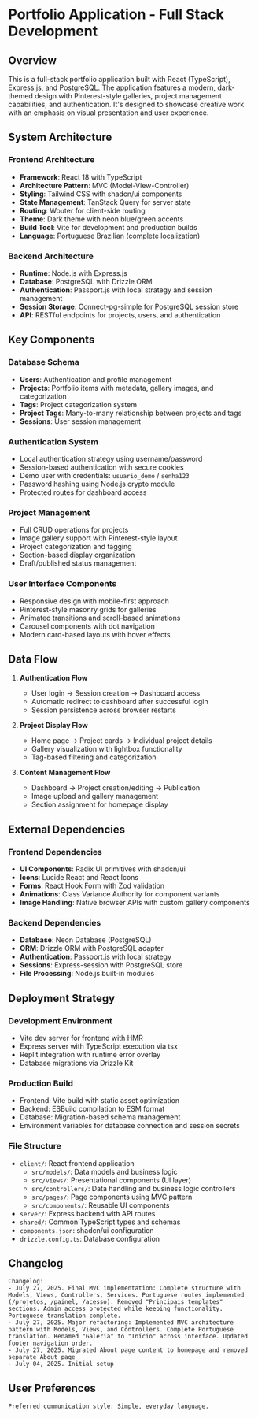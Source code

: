 # Portfolio Application - Full Stack Development

## Overview

This is a full-stack portfolio application built with React (TypeScript), Express.js, and PostgreSQL. The application features a modern, dark-themed design with Pinterest-style galleries, project management capabilities, and authentication. It's designed to showcase creative work with an emphasis on visual presentation and user experience.

## System Architecture

### Frontend Architecture
- **Framework**: React 18 with TypeScript
- **Architecture Pattern**: MVC (Model-View-Controller)
- **Styling**: Tailwind CSS with shadcn/ui components
- **State Management**: TanStack Query for server state
- **Routing**: Wouter for client-side routing  
- **Theme**: Dark theme with neon blue/green accents
- **Build Tool**: Vite for development and production builds
- **Language**: Portuguese Brazilian (complete localization)

### Backend Architecture
- **Runtime**: Node.js with Express.js
- **Database**: PostgreSQL with Drizzle ORM
- **Authentication**: Passport.js with local strategy and session management
- **Session Storage**: Connect-pg-simple for PostgreSQL session store
- **API**: RESTful endpoints for projects, users, and authentication

## Key Components

### Database Schema
- **Users**: Authentication and profile management
- **Projects**: Portfolio items with metadata, gallery images, and categorization
- **Tags**: Project categorization system
- **Project Tags**: Many-to-many relationship between projects and tags
- **Sessions**: User session management

### Authentication System
- Local authentication strategy using username/password
- Session-based authentication with secure cookies
- Demo user with credentials: `usuario_demo` / `senha123`
- Password hashing using Node.js crypto module
- Protected routes for dashboard access

### Project Management
- Full CRUD operations for projects
- Image gallery support with Pinterest-style layout
- Project categorization and tagging
- Section-based display organization
- Draft/published status management

### User Interface Components
- Responsive design with mobile-first approach
- Pinterest-style masonry grids for galleries
- Animated transitions and scroll-based animations
- Carousel components with dot navigation
- Modern card-based layouts with hover effects

## Data Flow

1. **Authentication Flow**
   - User login → Session creation → Dashboard access
   - Automatic redirect to dashboard after successful login
   - Session persistence across browser restarts

2. **Project Display Flow**
   - Home page → Project cards → Individual project details
   - Gallery visualization with lightbox functionality
   - Tag-based filtering and categorization

3. **Content Management Flow**
   - Dashboard → Project creation/editing → Publication
   - Image upload and gallery management
   - Section assignment for homepage display

## External Dependencies

### Frontend Dependencies
- **UI Components**: Radix UI primitives with shadcn/ui
- **Icons**: Lucide React and React Icons
- **Forms**: React Hook Form with Zod validation
- **Animations**: Class Variance Authority for component variants
- **Image Handling**: Native browser APIs with custom gallery components

### Backend Dependencies
- **Database**: Neon Database (PostgreSQL)
- **ORM**: Drizzle ORM with PostgreSQL adapter
- **Authentication**: Passport.js with local strategy
- **Sessions**: Express-session with PostgreSQL store
- **File Processing**: Node.js built-in modules

## Deployment Strategy

### Development Environment
- Vite dev server for frontend with HMR
- Express server with TypeScript execution via tsx
- Replit integration with runtime error overlay
- Database migrations via Drizzle Kit

### Production Build
- Frontend: Vite build with static asset optimization
- Backend: ESBuild compilation to ESM format
- Database: Migration-based schema management
- Environment variables for database connection and session secrets

### File Structure
- `client/`: React frontend application
  - `src/models/`: Data models and business logic
  - `src/views/`: Presentational components (UI layer)
  - `src/controllers/`: Data handling and business logic controllers
  - `src/pages/`: Page components using MVC pattern
  - `src/components/`: Reusable UI components
- `server/`: Express backend with API routes
- `shared/`: Common TypeScript types and schemas
- `components.json`: shadcn/ui configuration
- `drizzle.config.ts`: Database configuration

## Changelog

```
Changelog:
- July 27, 2025. Final MVC implementation: Complete structure with Models, Views, Controllers, Services. Portuguese routes implemented (/projetos, /painel, /acesso). Removed "Principais templates" sections. Admin access protected while keeping functionality. Portuguese translation complete.
- July 27, 2025. Major refactoring: Implemented MVC architecture pattern with Models, Views, and Controllers. Complete Portuguese translation. Renamed "Galeria" to "Início" across interface. Updated footer navigation order.
- July 27, 2025. Migrated About page content to homepage and removed separate About page
- July 04, 2025. Initial setup
```

## User Preferences

```
Preferred communication style: Simple, everyday language.
```